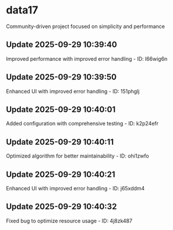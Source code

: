 # data17
Community-driven project focused on simplicity and performance

## Update 2025-09-29 10:39:40
Improved performance with improved error handling - ID: l66wig6n


## Update 2025-09-29 10:39:50
Enhanced UI with improved error handling - ID: 151phglj


## Update 2025-09-29 10:40:01
Added configuration with comprehensive testing - ID: k2p24efr


## Update 2025-09-29 10:40:11
Optimized algorithm for better maintainability - ID: ohi1zwfo


## Update 2025-09-29 10:40:21
Enhanced UI with improved error handling - ID: j65xddm4


## Update 2025-09-29 10:40:32
Fixed bug to optimize resource usage - ID: 4j8zk487

